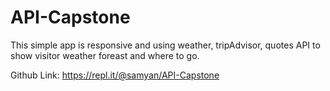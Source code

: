 # API-Capstone

This simple app is responsive and using weather, tripAdvisor, quotes API to show visitor weather foreast and where to go.

Github Link: https://repl.it/@samyan/API-Capstone
